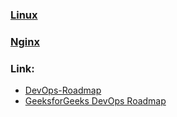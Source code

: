 ### [Linux](Linux/README.md)
### [Nginx](Nginx/README.md)


### Link:
- [DevOps-Roadmap](https://github.com/milanm/DevOps-Roadmap)
- [GeeksforGeeks DevOps Roadmap](https://www.geeksforgeeks.org/devops/devops-roadmap/)